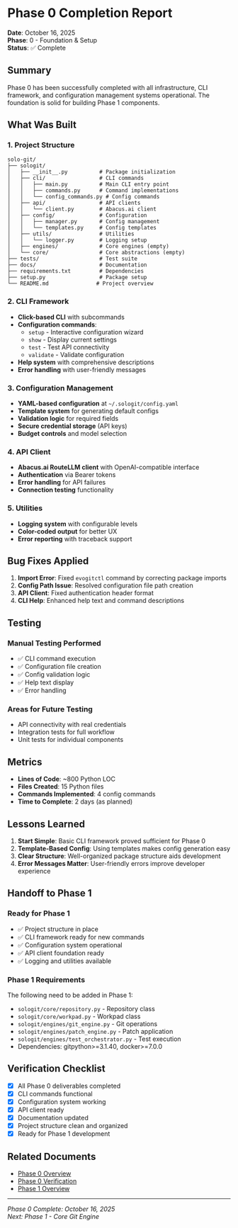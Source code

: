 
# Phase 0 Completion Report

**Date**: October 16, 2025  
**Phase**: 0 - Foundation & Setup  
**Status**: ✅ Complete

## Summary

Phase 0 has been successfully completed with all infrastructure, CLI framework, and configuration management systems operational. The foundation is solid for building Phase 1 components.

## What Was Built

### 1. Project Structure
```
solo-git/
├── sologit/
│   ├── __init__.py          # Package initialization
│   ├── cli/                 # CLI commands
│   │   ├── main.py          # Main CLI entry point
│   │   ├── commands.py      # Command implementations
│   │   └── config_commands.py # Config commands
│   ├── api/                 # API clients
│   │   └── client.py        # Abacus.ai client
│   ├── config/              # Configuration
│   │   ├── manager.py       # Config management
│   │   └── templates.py     # Config templates
│   ├── utils/               # Utilities
│   │   └── logger.py        # Logging setup
│   ├── engines/             # Core engines (empty)
│   └── core/                # Core abstractions (empty)
├── tests/                   # Test suite
├── docs/                    # Documentation
├── requirements.txt         # Dependencies
├── setup.py                 # Package setup
└── README.md               # Project overview
```

### 2. CLI Framework
- **Click-based CLI** with subcommands
- **Configuration commands**:
  - `setup` - Interactive configuration wizard
  - `show` - Display current settings
  - `test` - Test API connectivity
  - `validate` - Validate configuration
- **Help system** with comprehensive descriptions
- **Error handling** with user-friendly messages

### 3. Configuration Management
- **YAML-based configuration** at `~/.sologit/config.yaml`
- **Template system** for generating default configs
- **Validation logic** for required fields
- **Secure credential storage** (API keys)
- **Budget controls** and model selection

### 4. API Client
- **Abacus.ai RouteLLM client** with OpenAI-compatible interface
- **Authentication** via Bearer tokens
- **Error handling** for API failures
- **Connection testing** functionality

### 5. Utilities
- **Logging system** with configurable levels
- **Color-coded output** for better UX
- **Error reporting** with traceback support

## Bug Fixes Applied

1. **Import Error**: Fixed `evogitctl` command by correcting package imports
2. **Config Path Issue**: Resolved configuration file path creation
3. **API Client**: Fixed authentication header format
4. **CLI Help**: Enhanced help text and command descriptions

## Testing

### Manual Testing Performed
- ✅ CLI command execution
- ✅ Configuration file creation
- ✅ Config validation logic
- ✅ Help text display
- ✅ Error handling

### Areas for Future Testing
- API connectivity with real credentials
- Integration tests for full workflow
- Unit tests for individual components

## Metrics

- **Lines of Code**: ~800 Python LOC
- **Files Created**: 15 Python files
- **Commands Implemented**: 4 config commands
- **Time to Complete**: 2 days (as planned)

## Lessons Learned

1. **Start Simple**: Basic CLI framework proved sufficient for Phase 0
2. **Template-Based Config**: Using templates makes config generation easy
3. **Clear Structure**: Well-organized package structure aids development
4. **Error Messages Matter**: User-friendly errors improve developer experience

## Handoff to Phase 1

### Ready for Phase 1
- ✅ Project structure in place
- ✅ CLI framework ready for new commands
- ✅ Configuration system operational
- ✅ API client foundation ready
- ✅ Logging and utilities available

### Phase 1 Requirements
The following need to be added in Phase 1:
- `sologit/core/repository.py` - Repository class
- `sologit/core/workpad.py` - Workpad class
- `sologit/engines/git_engine.py` - Git operations
- `sologit/engines/patch_engine.py` - Patch application
- `sologit/engines/test_orchestrator.py` - Test execution
- Dependencies: gitpython>=3.1.40, docker>=7.0.0

## Verification Checklist

- [x] All Phase 0 deliverables completed
- [x] CLI commands functional
- [x] Configuration system working
- [x] API client ready
- [x] Documentation updated
- [x] Project structure clean and organized
- [x] Ready for Phase 1 development

## Related Documents

- [Phase 0 Overview](./phase-0-overview.md)
- [Phase 0 Verification](./phase-0-verification.md)
- [Phase 1 Overview](./phase-1-overview.md)

---

*Phase 0 Complete: October 16, 2025*  
*Next: Phase 1 - Core Git Engine*
